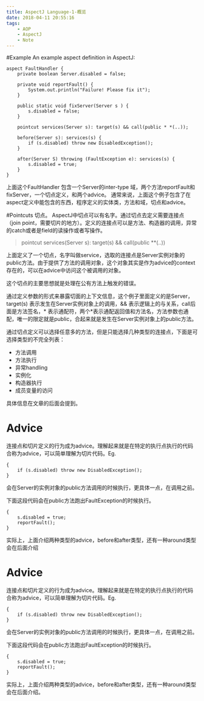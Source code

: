```yaml
---
title: AspectJ Language-1-概览
date: 2018-04-11 20:55:16
tags:
	- AOP
	- AspectJ
	- Note
---
```


#Example
An example aspect definition in AspectJ:
```Aspect
aspect FaultHandler {
	private boolean Server.disabled = false;
	
	private void reportFault() {
		System.out.println("Failure! Please fix it");
	}

	public static void fixServer(Server s ) {
		s.disabled = false;
	}

	pointcut services(Server s): target(s) && call(public * *(..));

	before(Server s): services(s) {
		if (s.disabled) throw new DisabledException();
	}

	after(Server S) throwing (FaultException e): services(s) {
		s.disabled = true;
	}
}
```

上面这个FaultHandler 包含一个Server的inter-type 域，两个方法reportFault和 fixServer，一个切点定义，和两个advice。
通常来说，上面这个例子包含了在aspect定义中能包含的东西，程序定义的实体类，方法和域，切点和advice。

#Pointcuts
切点。
AspectJ中切点可以有名字。通过切点去定义需要连接点（join point，需要切片的地方）。定义的连接点可以是方法、构造器的调用，异常的catch或者是field的读操作或者写操作。
> pointcut services(Server s): target(s) && call(public **(..))

上面定义了一个切点，名字叫做service，选取的连接点是Server实例对象的public方法。由于提供了方法的调用对象，这个对象其实是作为advice的context存在的，可以在advice中访问这个被调用的对象。

这个切点的主要思想就是处理在公有方法上触发的错误。

通过定义参数的形式来暴露切面的上下文信息，这个例子里面定义的是Server，target(s) 表示发生在Server实例对象上的调用，&& 表示逻辑上的与关系，call后面是方法签名，* 表示通配符，两个*表示通配返回值和方法名，方法参数也通配，唯一的限定就是public，合起来就是发生在Server实例对象上的public方法。

通过切点定义可以选择任意多的方法，但是只能选择几种类型的连接点，下面是可选择类型的不完全列表：
- 方法调用
- 方法执行
- 异常handling
- 实例化
- 构造器执行
- 成员变量的访问

具体信息在文章的后面会提到。

# Advice
连接点和切片定义的行为成为advice。理解起来就是在特定的执行点执行的代码合称为advice，可以简单理解为切片代码。Eg.
```Aspect
{
	if (s.disabled) throw new DisabledException();
}
```
会在Server的实例对象的public方法调用的时候执行，更具体一点，在调用之前。

下面这段代码会在public方法跑出FaultException的时候执行。
```Aspect
{
	s.disabled = true;
	reportFault();
}
```
实际上，上面介绍两种类型的advice，before和after类型，还有一种around类型会在后面介绍

# Advice
连接点和切片定义的行为成为advice。理解起来就是在特定的执行点执行的代码合称为advice，可以简单理解为切片代码。Eg.
```Aspect
{
	if (s.disabled) throw new DisabledException();
}
```
会在Server的实例对象的public方法调用的时候执行，更具体一点，在调用之前。

下面这段代码会在public方法跑出FaultException的时候执行。
```Aspect
{
	s.disabled = true;
	reportFault();
}
```
实际上，上面介绍两种类型的advice，before和after类型，还有一种around类型会在后面介绍。
